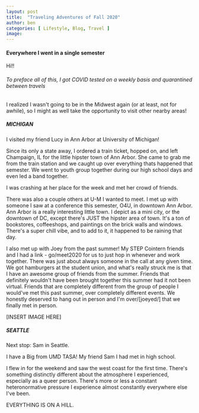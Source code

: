 ```yaml
---
layout: post
title:  "Traveling Adventures of Fall 2020"
author: ben
categories: [ Lifestyle, Blog, Travel ]
image: 
---
```


#### Everywhere I went in a single semester

Hi!!

###### To preface all of this, I got COVID tested on a weekly basis and quarantined between travels

I realized I wasn't going to be in the Midwest again (or at least, not for awhile), so I might as well take the opportunity to visit other nearby areas! 

##### MICHIGAN
I visited my friend Lucy in Ann Arbor at University of Michigan! 

Since its only a state away, I ordered a train ticket, hopped on, and left Champaign, IL for the little hipster town of Ann Arbor. She came to grab me from the train station and we caught up over everything thats happened that semester. We went to youth group together during our high school days and even led a band together. 

I was crashing at her place for the week and met her crowd of friends.

There was also a couple others at U-M I wanted to meet. I met up with someone I saw at a conference this semester, O4U, in downtown Ann Arbor. Ann Arbor is a really interesting little town. I depict as a mini city, or the downtown of DC, except there's JUST the hipster area of town. It's a ton of bookstores, coffeeshops, and paintings on the brick walls and windows. There's a super chill vibe, and to add to it, it happened to be raining that day. 

I also met up with Joey from the past summer! My STEP Cointern friends and I had a link - go/meet2020 for us to just hop in whenever and work together. There was just about always someone in the call at any given time. We got hamburgers at the student union, and what's really struck me is that I have an awesome group of friends from the summer. Friends that definitely wouldn't have been brought together this summer had it not been virtual. Friends that are completely different from the group of people I would've met this past summer, over completely different events. We honestly deserved to hang out in person and I'm over/[joeyed/] that we finally met in person.

[INSERT IMAGE HERE]

##### SEATTLE
Next stop: Sam in Seattle.

I have a Big from UMD TASA! My friend Sam I had met in high school.

I flew in for the weekend and saw the west coast for the first time. There's something distinctly different about the atmosphere I experienced, especially as a queer person. There's more or less a constant heteronormative pressure I experience almost constantly everywhere else I've been.

EVERYTHING IS ON A HILL.

